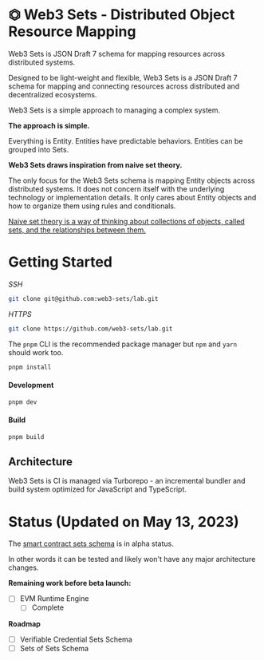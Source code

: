 # ⏣ Web3 Sets - Distributed Object Resource Mapping

Web3 Sets is JSON Draft 7 schema for mapping resources across distributed systems.

Designed to be light-weight and flexible, Web3 Sets is a JSON Draft 7 schema for mapping and connecting resources across distributed and decentralized ecosystems.

Web3 Sets is a simple approach to managing a complex system.

**The approach is simple.**

Everything is Entity. Entities have predictable behaviors. Entities can be grouped into Sets.

**Web3 Sets draws inspiration from naive set theory.**

The only focus for the Web3 Sets schema is mapping Entity objects across distributed systems. It does not concern itself with the underlying technology or implementation details. It only cares about Entity objects and how to organize them using rules and conditionals.

[Naive set theory is a way of thinking about collections of objects, called sets, and the relationships between them.](https://en.wikipedia.org/wiki/Naive_set_theory)

# Getting Started

*SSH*
```bash
git clone git@github.com:web3-sets/lab.git
```

*HTTPS*
```bash
git clone https://github.com/web3-sets/lab.git
```

The `pnpm` CLI is the recommended package manager but `npm` and `yarn` should work too.

```bash
pnpm install
```

#### Development
```bash
pnpm dev
```

#### Build
```bash
pnpm build
```

## Architecture

Web3 Sets is CI is managed via Turborepo - an incremental bundler and build system optimized for JavaScript and TypeScript.

# Status (Updated on May 13, 2023)

The [smart contract sets schema](https://github.com/web3-sets/lab/tree/main/schemas/schema-smart-contract) is in alpha status.

In other words it can be tested and likely won't have any major architecture changes.

**Remaining work before beta launch:**
- [ ] EVM Runtime Engine
    - [ ] Complete

**Roadmap**
- [ ] Verifiable Credential Sets Schema
- [ ] Sets of Sets Schema